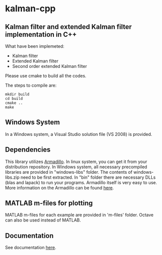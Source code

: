# kalman-cpp

## Kalman filter and extended Kalman filter implementation in C++ 

What have been implemeted:  
* Kalman filter  
* Extended Kalman filter  
* Second order extended Kalman filter  

Please use cmake to build all the codes.

The steps to compile are:

```
mkdir build
cd build
cmake ..
make
```  

## Windows System  

In a Windows system, a Visual Studio solution file (VS 2008) is provided. 

## Dependencies

This library utilizes [Armadillo](http://arma.sourceforge.net). 
In linux system, you can get it from your distribution repository. 
In Windows system, all necessary precompiled libraries are provided in "windows-libs" folder. 
The contents of windows-libs.zip need to be first extracted. 
In "bin" folder there are necessary DLLs (blas and lapack) to run your programs.
Armadillo itself is very easy to use. 
More information on the Armadillo can be found [here](http://arma.sourceforge.net/docs.html).

## MATLAB m-files for plotting

MATLAB m-files for each example are provided in 'm-files' folder. Octave can also be used instead of MATLAB.

## Documentation

See documentation [here](docs/html/index.html).
